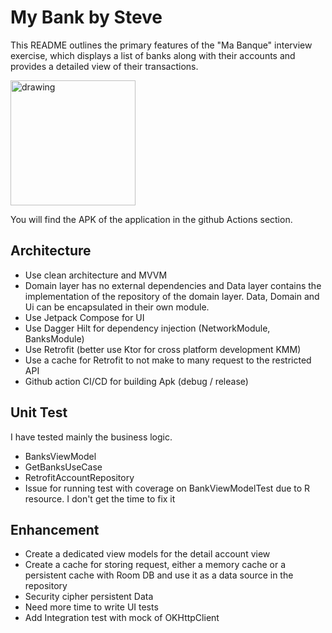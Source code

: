 # My Bank by Steve
This README outlines the primary features of the "Ma Banque" interview exercise, which displays a list of banks along with their accounts and provides a detailed view of their transactions.

<img src="./docs/assets/ma-banque.gif" alt="drawing" width="200"/>

You will find the APK of the application in the github Actions section.

## Architecture
- Use clean architecture and MVVM
- Domain layer has no external dependencies and Data layer contains the implementation of the repository 
of the domain layer. Data, Domain and Ui can be encapsulated in their own module.
- Use Jetpack Compose for UI
- Use Dagger Hilt for dependency injection (NetworkModule, BanksModule)
- Use Retrofit (better use Ktor for cross platform development KMM)
- Use a cache for Retrofit to not make to many request to the restricted API
- Github action CI/CD for building Apk (debug / release)

## Unit Test
I have tested mainly the business logic. 
- BanksViewModel
- GetBanksUseCase
- RetrofitAccountRepository
- Issue for running test with coverage on BankViewModelTest due to R resource. I don't get the time to fix it


## Enhancement
- Create a dedicated view models for the detail account view
- Create a cache for storing request, either a memory cache or a persistent cache with Room DB
  and use it as a data source in the repository
- Security cipher persistent Data
- Need more time to write UI tests
- Add Integration test with mock of OKHttpClient